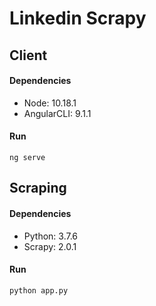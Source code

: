 # Linkedin Scrapy

## Client
#### Dependencies 
  - Node: 10.18.1 
  - AngularCLI: 9.1.1 

#### Run
```
ng serve
```

## Scraping
#### Dependencies 
  - Python: 3.7.6 
  - Scrapy: 2.0.1

#### Run
```
python app.py
```
